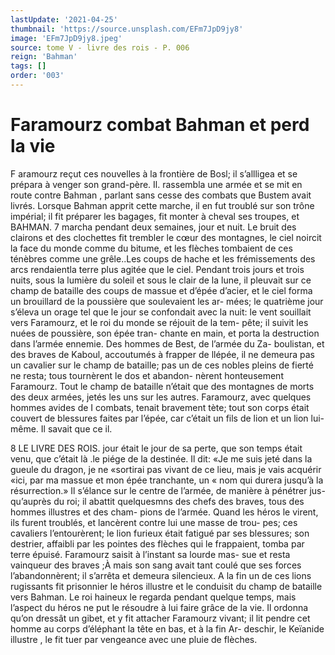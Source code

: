 ```yaml
---
lastUpdate: '2021-04-25'
thumbnail: 'https://source.unsplash.com/EFm7JpD9jy8'
image: 'EFm7JpD9jy8.jpeg'
source: tome V - livre des rois - P. 006
reign: 'Bahman'
tags: []
order: '003'
---
```


# Faramourz combat Bahman et perd la vie

F aramourz reçut ces nouvelles à la frontière de Bosl;
il s’allligea et se prépara à venger son grand-père.
Il. rassembla une armée et se mit en route contre Bahman , parlant sans cesse des combats que Bustem avait livrés. Lorsque Bahman apprit cette marche, il en fut troublé sur son trône impérial; il fit préparer
les bagages, fit monter à cheval ses troupes, et
BAHMAN. 7 marcha pendant deux semaines, jour et nuit. Le
bruit des clairons et des clochettes fit trembler le cœur des montagnes, le ciel noircit la face du monde comme du bitume, et les flèches tombaient de ces ténèbres comme une grêle..Les coups de hache et les frémissements des arcs rendaientla terre plus agitée que le ciel. Pendant trois jours et trois nuits, sous la lumière du soleil et sous le clair de la lune, il pleuvait sur ce champ de bataille des coups de massue et d’épée d’acier, et le ciel forma un
brouillard de la poussière que soulevaient les ar- mées; le quatrième jour s’éleva un orage tel que le
jour se confondait avec la nuit: le vent souillait vers Faramourz, et le roi du monde se réjouit de la tem- pête; il suivit les nuées de poussière, son épée tran-
chante en main, et porta la destruction dans l’armée ennemie. Des hommes de Best, de l’armée du Za- boulistan, et des braves de Kaboul, accoutumés à frapper de llépée, il ne demeura pas un cavalier sur
le champ de bataille; pas un de ces nobles pleins de fierté ne resta; tous tournèrent le dos et abandon- nèrent honteusement Faramourz. Tout le champ de bataille n’était que des montagnes de morts des
deux armées, jetés les uns sur les autres.
Faramourz, avec quelques hommes avides de I combats, tenait bravement tète; tout son corps était
couvert de blessures faites par l’épée, car c’était un
fils de lion et un lion lui-même. Il savait que ce
il.

8 LE LIVRE DES ROIS.
jour était le jour de sa perte, que son temps était venu, que c’était là .le piége de la destinée. Il dit:
«Je me suis jeté dans la gueule du dragon, je ne
«sortirai pas vivant de ce lieu, mais je vais acquérir
«ici, par ma massue et mon épée tranchante, un « nom qui durera jusqu’à la résurrection.» Il s’élance
sur le centre de l’armée, de manière à pénétrer jus-
qu’auprès du roi; il abattit quelquesmns des chefs
des braves, tous des hommes illustres et des cham- pions de l’armée. Quand les héros le virent, ils furent troublés, et lancèrent contre lui une masse de trou-
pes; ces cavaliers l’entourèrent; le lion furieux était
fatigué par ses blessures; son destrier, affaibli par les pointes des flèches qui le frappaient, tomba par terre épuisé. Faramourz saisit à l’instant sa lourde mas-
sue et resta vainqueur des braves ;À mais son sang avait tant coulé que ses forces l’abandonnèrent; il s’arrêta et demeura silencieux. A la fin un de ces lions rugissants fit prisonnier le héros illustre et le conduisit du champ de bataille vers Bahman. Le roi haineux le regarda pendant quelque temps, mais l’aspect du héros ne put le résoudre à lui faire grâce
de la vie. Il ordonna qu’on dressât un gibet, et y fit
attacher Faramourz vivant; il lit pendre cet homme
au corps d’éléphant la tête en bas, et à la fin Ar-
deschir, le Keïanide illustre , le fit tuer par vengeance avec une pluie de flèches.
